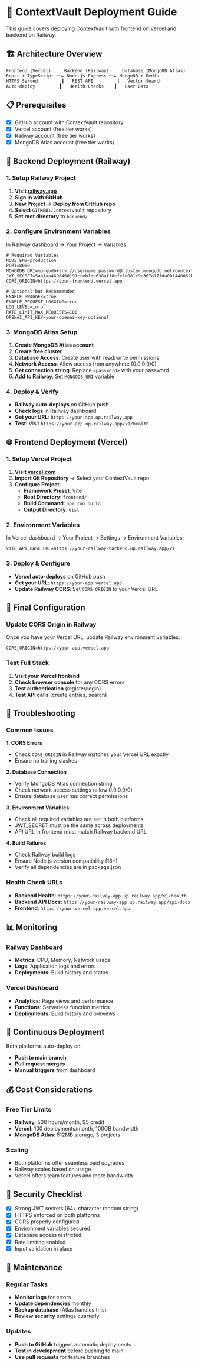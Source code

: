 # 🚀 ContextVault Deployment Guide

This guide covers deploying ContextVault with frontend on Vercel and backend on Railway.

## 🏗️ Architecture Overview

```
Frontend (Vercel)     Backend (Railway)     Database (MongoDB Atlas)
React + TypeScript ──► Node.js Express ──► MongoDB + Redis
HTTPS Served         ┃   REST API         ┃   Vector Search
Auto-deploy         ┃   Health Checks    ┃   User Data
```

## 📋 Prerequisites

- [x] GitHub account with ContextVault repository
- [x] Vercel account (free tier works)
- [x] Railway account (free tier works)
- [x] MongoDB Atlas account (free tier works)

## 🚂 Backend Deployment (Railway)

### 1. Setup Railway Project

1. **Visit [railway.app](https://railway.app)**
2. **Sign in with GitHub**
3. **New Project** → **Deploy from GitHub repo**
4. **Select** `GITMEB1/Contextvault` repository
5. **Set root directory** to `backend/`

### 2. Configure Environment Variables

In Railway dashboard → Your Project → Variables:

```env
# Required Variables
NODE_ENV=production
PORT=8000
MONGODB_URI=mongodb+srv://username:password@cluster.mongodb.net/contextvault
JWT_SECRET=5ab1aa4696460191cceb1be638aff8efe1d081c9e367a17fda001448062b540e87101c432220b053bb559b1bc0a5ec70e
CORS_ORIGIN=https://your-frontend.vercel.app

# Optional but Recommended
ENABLE_SWAGGER=true
ENABLE_REQUEST_LOGGING=true
LOG_LEVEL=info
RATE_LIMIT_MAX_REQUESTS=100
OPENAI_API_KEY=your-openai-key-optional
```

### 3. MongoDB Atlas Setup

1. **Create MongoDB Atlas account**
2. **Create free cluster**
3. **Database Access**: Create user with read/write permissions
4. **Network Access**: Allow access from anywhere (0.0.0.0/0)
5. **Get connection string**: Replace `<password>` with your password
6. **Add to Railway**: Set `MONGODB_URI` variable

### 4. Deploy & Verify

- **Railway auto-deploys** on GitHub push
- **Check logs** in Railway dashboard
- **Get your URL**: `https://your-app.up.railway.app`
- **Test**: Visit `https://your-app.up.railway.app/v1/health`

## 🌐 Frontend Deployment (Vercel)

### 1. Setup Vercel Project

1. **Visit [vercel.com](https://vercel.com)**
2. **Import Git Repository** → Select your ContextVault repo
3. **Configure Project**:
   - **Framework Preset**: Vite
   - **Root Directory**: `frontend/`
   - **Build Command**: `npm run build`
   - **Output Directory**: `dist`

### 2. Environment Variables

In Vercel dashboard → Your Project → Settings → Environment Variables:

```env
VITE_API_BASE_URL=https://your-railway-backend.up.railway.app/v1
```

### 3. Deploy & Configure

- **Vercel auto-deploys** on GitHub push
- **Get your URL**: `https://your-app.vercel.app`
- **Update Railway CORS**: Set `CORS_ORIGIN` to your Vercel URL

## 🔧 Final Configuration

### Update CORS Origin in Railway

Once you have your Vercel URL, update Railway environment variables:

```env
CORS_ORIGIN=https://your-app.vercel.app
```

### Test Full Stack

1. **Visit your Vercel frontend**
2. **Check browser console** for any CORS errors
3. **Test authentication** (register/login)
4. **Test API calls** (create entries, search)

## 🚨 Troubleshooting

### Common Issues

**1. CORS Errors**
- Check `CORS_ORIGIN` in Railway matches your Vercel URL exactly
- Ensure no trailing slashes

**2. Database Connection**
- Verify MongoDB Atlas connection string
- Check network access settings (allow 0.0.0.0/0)
- Ensure database user has correct permissions

**3. Environment Variables**
- Check all required variables are set in both platforms
- JWT_SECRET must be the same across deployments
- API URL in frontend must match Railway backend URL

**4. Build Failures**
- Check Railway build logs
- Ensure Node.js version compatibility (18+)
- Verify all dependencies are in package.json

### Health Check URLs

- **Backend Health**: `https://your-railway-app.up.railway.app/v1/health`
- **Backend API Docs**: `https://your-railway-app.up.railway.app/api-docs`
- **Frontend**: `https://your-vercel-app.vercel.app`

## 📊 Monitoring

### Railway Dashboard
- **Metrics**: CPU, Memory, Network usage
- **Logs**: Application logs and errors
- **Deployments**: Build history and status

### Vercel Dashboard
- **Analytics**: Page views and performance
- **Functions**: Serverless function metrics
- **Deployments**: Build history and previews

## 🔄 Continuous Deployment

Both platforms auto-deploy on:
- **Push to main branch**
- **Pull request merges**
- **Manual triggers** from dashboard

## 💰 Cost Considerations

### Free Tier Limits
- **Railway**: 500 hours/month, $5 credit
- **Vercel**: 100 deployments/month, 100GB bandwidth
- **MongoDB Atlas**: 512MB storage, 3 projects

### Scaling
- Both platforms offer seamless paid upgrades
- Railway scales based on usage
- Vercel offers team features and more bandwidth

## 🔐 Security Checklist

- [x] Strong JWT secrets (64+ character random string)
- [x] HTTPS enforced on both platforms
- [x] CORS properly configured
- [x] Environment variables secured
- [x] Database access restricted
- [x] Rate limiting enabled
- [x] Input validation in place

## 📝 Maintenance

### Regular Tasks
- **Monitor logs** for errors
- **Update dependencies** monthly
- **Backup database** (Atlas handles this)
- **Review security** settings quarterly

### Updates
- **Push to GitHub** triggers automatic deployments
- **Test in development** before pushing to main
- **Use pull requests** for feature branches 